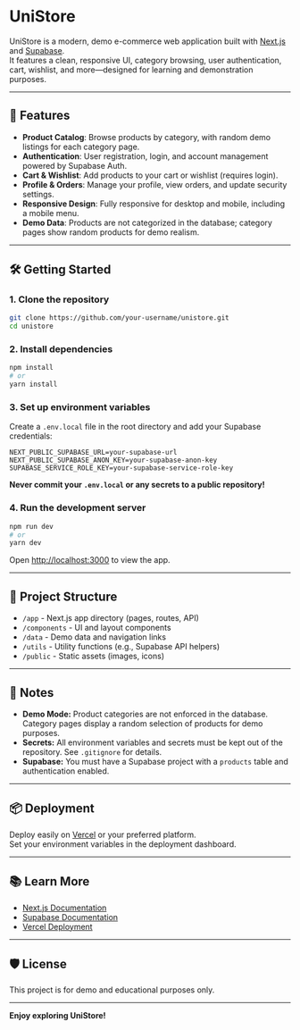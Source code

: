 # UniStore

UniStore is a modern, demo e-commerce web application built with [Next.js](https://nextjs.org/) and [Supabase](https://supabase.com/).  
It features a clean, responsive UI, category browsing, user authentication, cart, wishlist, and more—designed for learning and demonstration purposes.

---

## 🚀 Features

- **Product Catalog**: Browse products by category, with random demo listings for each category page.
- **Authentication**: User registration, login, and account management powered by Supabase Auth.
- **Cart & Wishlist**: Add products to your cart or wishlist (requires login).
- **Profile & Orders**: Manage your profile, view orders, and update security settings.
- **Responsive Design**: Fully responsive for desktop and mobile, including a mobile menu.
- **Demo Data**: Products are not categorized in the database; category pages show random products for demo realism.

---

## 🛠️ Getting Started

### 1. Clone the repository

```bash
git clone https://github.com/your-username/unistore.git
cd unistore
```

### 2. Install dependencies

```bash
npm install
# or
yarn install
```

### 3. Set up environment variables

Create a `.env.local` file in the root directory and add your Supabase credentials:

```
NEXT_PUBLIC_SUPABASE_URL=your-supabase-url
NEXT_PUBLIC_SUPABASE_ANON_KEY=your-supabase-anon-key
SUPABASE_SERVICE_ROLE_KEY=your-supabase-service-role-key
```

**Never commit your `.env.local` or any secrets to a public repository!**

### 4. Run the development server

```bash
npm run dev
# or
yarn dev
```

Open [http://localhost:3000](http://localhost:3000) to view the app.

---

## 📁 Project Structure

- `/app` - Next.js app directory (pages, routes, API)
- `/components` - UI and layout components
- `/data` - Demo data and navigation links
- `/utils` - Utility functions (e.g., Supabase API helpers)
- `/public` - Static assets (images, icons)

---

## 📝 Notes

- **Demo Mode:** Product categories are not enforced in the database. Category pages display a random selection of products for demo purposes.
- **Secrets:** All environment variables and secrets must be kept out of the repository. See `.gitignore` for details.
- **Supabase:** You must have a Supabase project with a `products` table and authentication enabled.

---

## 📦 Deployment

Deploy easily on [Vercel](https://vercel.com/) or your preferred platform.  
Set your environment variables in the deployment dashboard.

---

## 📚 Learn More

- [Next.js Documentation](https://nextjs.org/docs)
- [Supabase Documentation](https://supabase.com/docs)
- [Vercel Deployment](https://vercel.com/docs)

---

## 🛡️ License

This project is for demo and educational purposes only.

---

**Enjoy exploring UniStore!**
